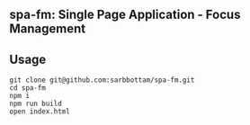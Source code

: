 spa-fm: Single Page Application - Focus Management
---

## Usage

```
git clone git@github.com:sarbbottam/spa-fm.git
cd spa-fm
npm i
npm run build
open index.html
```
